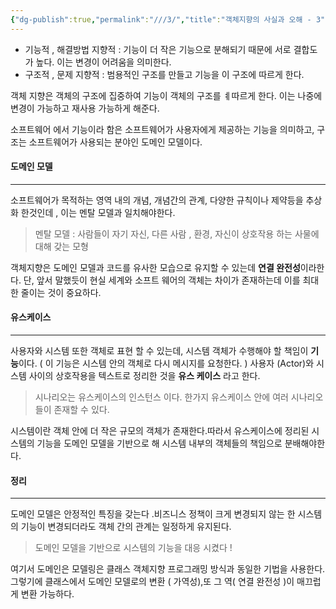 ```yaml
---
{"dg-publish":true,"permalink":"///3/","title":"객체지향의 사실과 오해 - 3"}
---
```


- 기능적 , 해결방법 지향적 : 기능이 더 작은 기능으로 분해되기 때문에 서로 결합도가 높다. 이는 변경이 어려움을 의미한다.
- 구조적 , 문제 지향적 : 범용적인 구조를 만들고 기능을 이 구조에 따르게 한다.

객체 지향은  객체의 구조에 집중하여 기능이 객체의 구조를 ㅖ따르게 한다. 이는 나중에 변경이 가능하고 재사용 가능하게 해준다.

소프트웨어 에서 기능이라 함은 소프트웨어가 사용자에게 제공하는 기능을 의미하고, 구조는 소프트웨어가 사용되는 분야인 도메인 모델이다.

#### 도메인 모델
---
소프트웨어가 목적하는 영역 내의 개념, 개념간의 관계, 다양한 규칙이나 제약등을 추상화 한것인데 , 이는 멘탈 모델과 일치해야한다.

> 멘탈 모델 : 사람들이 자기 자신, 다른 사람 , 환경,  자신이 상호작용 하는 사물에 대해 갖는 모형 

객체지향은 도메인 모델과 코드를 유사한 모습으로 유지할 수 있는데 **연결 완전성**이라한다. 단,  앞서 말했듯이 현실 세계와 소프트 웨어의 객체는 차이가 존재하는데 이를 최대한 줄이는 것이 중요하다.

#### 유스케이스
---
사용자와 시스템 또한 객체로 표현 할 수 있는데, 시스템 객체가 수행해야 할 책임이 **기능**이다. ( 이 기능은 시스템 안의 객체로 다시 메시지를 요청한다. ) 사용자 (Actor)와 시스템 사이의 상호작용을 텍스트로 정리한 것을 **유스 케이스** 라고 한다.
> 시나리오는 유스케이스의 인스턴스 이다. 
> 	한가지 유스케이스 안에 여러 시나리오들이 존재할 수 있다.


시스템이란 객체 안에 더 작은 규모의 객체가 존재한다.따라서  유스케이스에 정리된 시스템의 기능을 도메인 모델을 기반으로 해 시스템 내부의 객체들의 책임으로 분배해야한다.


#### 정리
---
도메인 모델은 안정적인 특징을 갖는다 .비즈니스 정책이 크게 변경되지 않는 한 시스템의 기능이 변경되더라도 객체 간의 관계는 일정하게 유지된다.
> 도메인 모델을 기반으로 시스템의 기능을 대응 시켰다 !

여기서 도메인은 모델링은 클래스 객체지향 프로그래밍 방식과 동일한 기법을 사용한다. 그렇기에 클래스에서 도메인 모델로의 변환 ( 가역성),또 그 역( 연결 완전성 )이 매끄럽게 변환 가능하다.